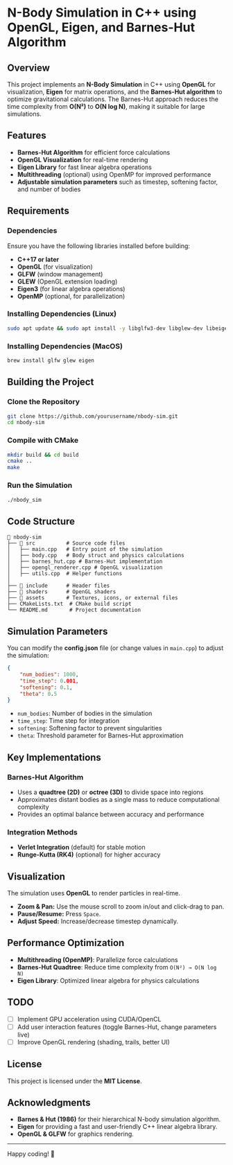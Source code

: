 # N-Body Simulation in C++ using OpenGL, Eigen, and Barnes-Hut Algorithm

## Overview
This project implements an **N-Body Simulation** in C++ using **OpenGL** for visualization, **Eigen** for matrix operations, and the **Barnes-Hut algorithm** to optimize gravitational calculations. The Barnes-Hut approach reduces the time complexity from **O(N²)** to **O(N log N)**, making it suitable for large simulations.

## Features
- **Barnes-Hut Algorithm** for efficient force calculations
- **OpenGL Visualization** for real-time rendering
- **Eigen Library** for fast linear algebra operations
- **Multithreading** (optional) using OpenMP for improved performance
- **Adjustable simulation parameters** such as timestep, softening factor, and number of bodies

## Requirements
### Dependencies
Ensure you have the following libraries installed before building:
- **C++17 or later**
- **OpenGL** (for visualization)
- **GLFW** (window management)
- **GLEW** (OpenGL extension loading)
- **Eigen3** (for linear algebra operations)
- **OpenMP** (optional, for parallelization)

### Installing Dependencies (Linux)
```sh
sudo apt update && sudo apt install -y libglfw3-dev libglew-dev libeigen3-dev
```

### Installing Dependencies (MacOS)
```sh
brew install glfw glew eigen
```

## Building the Project
### Clone the Repository
```sh
git clone https://github.com/yourusername/nbody-sim.git
cd nbody-sim
```

### Compile with CMake
```sh
mkdir build && cd build
cmake ..
make
```

### Run the Simulation
```sh
./nbody_sim
```

## Code Structure
```
📂 nbody-sim
├── 📂 src          # Source code files
│   ├── main.cpp   # Entry point of the simulation
│   ├── body.cpp   # Body struct and physics calculations
│   ├── barnes_hut.cpp # Barnes-Hut implementation
│   ├── opengl_renderer.cpp # OpenGL visualization
│   ├── utils.cpp  # Helper functions
│
├── 📂 include      # Header files
├── 📂 shaders      # OpenGL shaders
├── 📂 assets       # Textures, icons, or external files
├── CMakeLists.txt  # CMake build script
└── README.md       # Project documentation
```

## Simulation Parameters
You can modify the **config.json** file (or change values in `main.cpp`) to adjust the simulation:
```json
{
    "num_bodies": 1000,
    "time_step": 0.001,
    "softening": 0.1,
    "theta": 0.5
}
```
- `num_bodies`: Number of bodies in the simulation
- `time_step`: Time step for integration
- `softening`: Softening factor to prevent singularities
- `theta`: Threshold parameter for Barnes-Hut approximation

## Key Implementations
### Barnes-Hut Algorithm
- Uses a **quadtree (2D)** or **octree (3D)** to divide space into regions
- Approximates distant bodies as a single mass to reduce computational complexity
- Provides an optimal balance between accuracy and performance

### Integration Methods
- **Verlet Integration** (default) for stable motion
- **Runge-Kutta (RK4)** (optional) for higher accuracy

## Visualization
The simulation uses **OpenGL** to render particles in real-time.
- **Zoom & Pan:** Use the mouse scroll to zoom in/out and click-drag to pan.
- **Pause/Resume:** Press `Space`.
- **Adjust Speed:** Increase/decrease timestep dynamically.

## Performance Optimization
- **Multithreading (OpenMP)**: Parallelize force calculations
- **Barnes-Hut Quadtree**: Reduce time complexity from `O(N²) → O(N log N)`
- **Eigen Library**: Optimized linear algebra for physics calculations

## TODO
- [ ] Implement GPU acceleration using CUDA/OpenCL
- [ ] Add user interaction features (toggle Barnes-Hut, change parameters live)
- [ ] Improve OpenGL rendering (shading, trails, better UI)

## License
This project is licensed under the **MIT License**.

## Acknowledgments
- **Barnes & Hut (1986)** for their hierarchical N-body simulation algorithm.
- **Eigen** for providing a fast and user-friendly C++ linear algebra library.
- **OpenGL & GLFW** for graphics rendering.

---
Happy coding! 🚀
